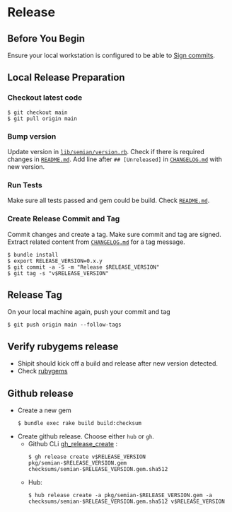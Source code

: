 # Release

## Before You Begin

Ensure your local workstation is configured to be able to
[Sign commits](https://docs.github.com/en/authentication/managing-commit-signature-verification/signing-commits).

## Local Release Preparation

### Checkout latest code

```shell
$ git checkout main
$ git pull origin main
```

### Bump version

Update version in [`lib/semian/version.rb`](./lib/semian/version.rb).
Check if there is required changes in [`README.md`](./README.md).
Add line after `## [Unreleased]` in [`CHANGELOG.md`](./CHANGELOG.md) with new version.

### Run Tests

Make sure all tests passed and gem could be build.
Check [`README.md`](./README.md).

### Create Release Commit and Tag

Commit changes and create a tag. Make sure commit and tag are signed.
Extract related content from [`CHANGELOG.md`](./CHANGELOG.md) for a tag message.

```shell
$ bundle install
$ export RELEASE_VERSION=0.x.y
$ git commit -a -S -m "Release $RELEASE_VERSION"
$ git tag -s "v$RELEASE_VERSION"
```

## Release Tag

On your local machine again, push your commit and tag

```shell
$ git push origin main --follow-tags
```

## Verify rubygems release

- Shipit should kick off a build and release after new version detected.
- Check [rubygems](https://rubygems.org/gems/semian)

## Github release

- Create a new gem
    ```shell
    $ bundle exec rake build build:checksum
    ```
- Create github release. Choose either `hub` or `gh`.
  * Github CLi [gh_release_create](https://cli.github.com/manual/gh_release_create) :
    ```
    $ gh release create v$RELEASE_VERSION pkg/semian-$RELEASE_VERSION.gem checksums/semian-$RELEASE_VERSION.gem.sha512
    ```
  * Hub:
    ```
    $ hub release create -a pkg/semian-$RELEASE_VERSION.gem -a checksums/semian-$RELEASE_VERSION.gem.sha512 v$RELEASE_VERSION
    ```
